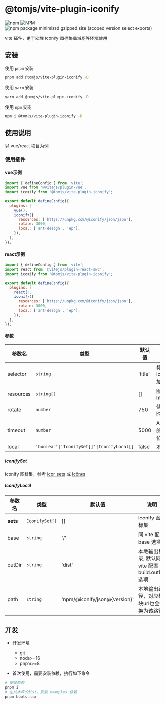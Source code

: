 # @tomjs/vite-plugin-iconify

![npm](https://img.shields.io/npm/v/%40tomjs/vite-plugin-iconify) ![NPM](https://img.shields.io/npm/l/%40tomjs%2Feslint) ![npm package minimized gzipped size (scoped version select exports)](https://img.shields.io/bundlejs/size/%40tomjs/vite-plugin-iconify)

vite 插件，用于处理 iconify 图标集局域网等环境使用

## 安装

使用 `pnpm` 安装

```bash
pnpm add @tomjs/vite-plugin-iconify -D
```

使用 `yarn` 安装

```bash
yarn add @tomjs/vite-plugin-iconify -D
```

使用 `npm` 安装

```bash
npm i @tomjs/vite-plugin-iconify -D
```

## 使用说明

以 vue/react 项目为例

### 使用插件

#### vue示例

```js
import { defineConfig } from 'vite';
import vue from '@vitejs/plugin-vue';
import iconify from '@tomjs/vite-plugin-iconify';

export default defineConfig({
  plugins: [
    vue(),
    iconify({
      resources: ['https://unpkg.com/@iconify/json/json'],
      rotate: 3000,
      local: ['ant-design', 'ep'],
    }),
  ],
});
```

#### react示例

```js
import { defineConfig } from 'vite';
import react from '@vitejs/plugin-react-swc';
import iconify from '@tomjs/vite-plugin-iconify';

export default defineConfig({
  plugins: [
    react(),
    iconify({
      resources: ['https://unpkg.com/@iconify/json/json'],
      rotate: 3000,
      local: ['ant-design', 'ep'],
    }),
  ],
});
```

#### 参数

| 参数名 | 类型 | 默认值 | 说明 |
| --- | --- | --- | --- |
| selector | `string` | 'title' | 标签选择器，注入IconifyProviders脚本添加在指定的标签后面 |
| resources | `string[]` | [] | 图标 API 地址，默认带上 https://api.iconify.design |
| rotate | `number` | 750 | 使用下一个主机之前的超时时间（以毫秒为单位） |
| timeout | `number` | 5000 | API 查询被视为失败之前的超时时间（以毫秒为单位） |
| local | `'boolean'\|'IconifySet[]'\|IconifyLocal[]` | false | 本地图标集配置 |

##### IconifySet

iconify 图标集，参考 [icon sets](https://icon-sets.iconify.design/) 或 [Icônes](https://icones.js.org/)

##### IconifyLocal

| 参数名 | 类型 | 默认值 | 说明 |
| --- | --- | --- | --- |
| **sets** | `IconifySet[]` | [] | iconify 图标集 |
| base | `string` | '/' | 同 vite 配置 base 选项 |
| outDir | `string` | 'dist' | 本地输出目录, 默认同 vite 配置 build.outDir 选项 |
| path | `string` | 'npm/@iconify/json@{version}' | 本地输出路径，对应模块url也会替换为该路径 |

## 开发

- 开发环境

  - git
  - node>=16
  - pnpm>=8

- 首次使用，需要安装依赖，执行如下命令

```bash
# 安装依赖
pnpm i
# 生成本库的dist，安装 examples 依赖
pnpm bootstrap
```

